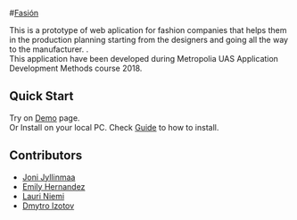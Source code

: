 #[Fasión](https://github.com/laurinie/fashion)

This is a prototype of web aplication for fashion companies that helps them in the production planning starting from the designers and going all the way to the manufacturer. .<br>
This application have been developed during Metropolia UAS 
Application Development Methods course 2018.

## Quick Start

Try on [Demo](http://dmn666.cloudapp.net:8080/fashionApp/) page.<br>
Or Install on your local PC. Check [Guide](http://www.oracle.com/technetwork/java/javaee/documentation/ee8-install-guide-3894351.html) to how to install.
 
 
## Contributors

* [Joni Jyllinmaa](https://github.com/jonijyl)
* [Emily Hernandez](https://github.com/emilyhernandez)
* [Lauri Niemi](https://github.com/laurinie)
* [Dmytro Izotov](https://github.com/Dizotoff)

 
